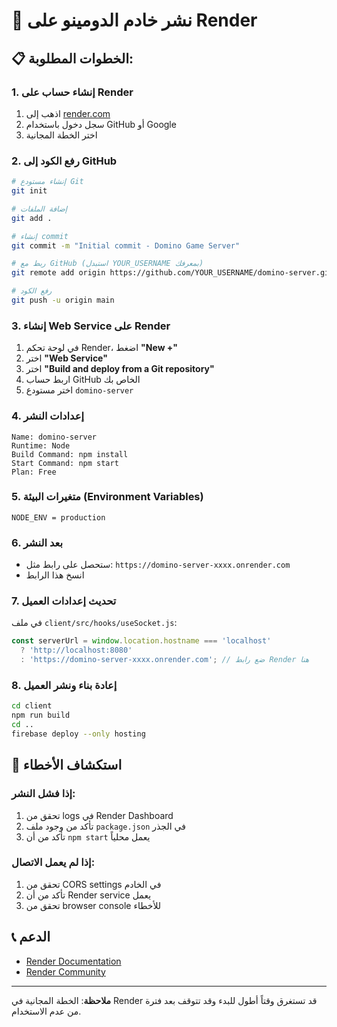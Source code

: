 # 🚀 نشر خادم الدومينو على Render

## 📋 الخطوات المطلوبة:

### 1. إنشاء حساب على Render
1. اذهب إلى [render.com](https://render.com)
2. سجل دخول باستخدام GitHub أو Google
3. اختر الخطة المجانية

### 2. رفع الكود إلى GitHub
```bash
# إنشاء مستودع Git
git init

# إضافة الملفات
git add .

# إنشاء commit
git commit -m "Initial commit - Domino Game Server"

# ربط مع GitHub (استبدل YOUR_USERNAME بمعرفك)
git remote add origin https://github.com/YOUR_USERNAME/domino-server.git

# رفع الكود
git push -u origin main
```

### 3. إنشاء Web Service على Render
1. في لوحة تحكم Render، اضغط **"New +"**
2. اختر **"Web Service"**
3. اختر **"Build and deploy from a Git repository"**
4. اربط حساب GitHub الخاص بك
5. اختر مستودع `domino-server`

### 4. إعدادات النشر
```
Name: domino-server
Runtime: Node
Build Command: npm install
Start Command: npm start
Plan: Free
```

### 5. متغيرات البيئة (Environment Variables)
```
NODE_ENV = production
```

### 6. بعد النشر
- ستحصل على رابط مثل: `https://domino-server-xxxx.onrender.com`
- انسخ هذا الرابط

### 7. تحديث إعدادات العميل
في ملف `client/src/hooks/useSocket.js`:
```javascript
const serverUrl = window.location.hostname === 'localhost' 
  ? 'http://localhost:8080'
  : 'https://domino-server-xxxx.onrender.com'; // ضع رابط Render هنا
```

### 8. إعادة بناء ونشر العميل
```bash
cd client
npm run build
cd ..
firebase deploy --only hosting
```

## 🔧 استكشاف الأخطاء

### إذا فشل النشر:
1. تحقق من logs في Render Dashboard
2. تأكد من وجود ملف `package.json` في الجذر
3. تأكد من أن `npm start` يعمل محلياً

### إذا لم يعمل الاتصال:
1. تحقق من CORS settings في الخادم
2. تأكد من أن Render service يعمل
3. تحقق من browser console للأخطاء

## 📞 الدعم
- [Render Documentation](https://render.com/docs)
- [Render Community](https://community.render.com)

---

**ملاحظة**: الخطة المجانية في Render قد تستغرق وقتاً أطول للبدء وقد تتوقف بعد فترة من عدم الاستخدام.
